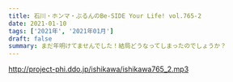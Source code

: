```yaml
---
title: 石川・ホンマ・ぶるんのBe-SIDE Your Life! vol.765-2
date: 2021-01-10
tags: ['2021年', '2021年01月']
draft: false
summary: まだ年明けてませんでした！結局どうなってしまったのでしょうか？
---
```


http://project-phi.ddo.jp/ishikawa/ishikawa765_2.mp3
